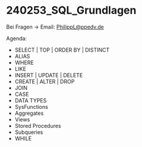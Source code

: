 # 240253_SQL_Grundlagen

Bei Fragen -> Email:
PhilippL@ppedv.de

Agenda: 
- SELECT | TOP | ORDER BY | DISTINCT
- ALIAS
- WHERE
- LIKE
- INSERT | UPDATE | DELETE
- CREATE | ALTER | DROP
- JOIN
- CASE
- DATA TYPES
- SysFunctions
- Aggregates
- Views
- Stored Procedures
- Subqueries
- WHILE
